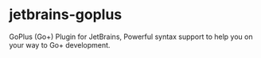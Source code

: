 # jetbrains-goplus
GoPlus (Go+) Plugin for JetBrains, Powerful syntax support to help you on your way to Go+ development.
